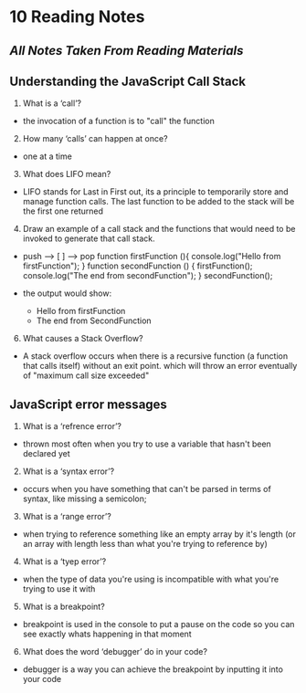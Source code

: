 # 10 Reading Notes

## *All Notes Taken From Reading Materials*

## Understanding the JavaScript Call Stack

1.  What is a ‘call’?
  * the invocation of a function is to "call" the function

2.  How many ‘calls’ can happen at once?
  * one at a time

3.  What does LIFO mean?
  * LIFO stands for Last in First out, its a principle to temporarily store and manage function calls. The last function to be added to the stack will be the first one returned

4.  Draw an example of a call stack and the functions that would need to be invoked to generate that call stack.

  * push --> [ ] --> pop
      function firstFunction (){
      console.log("Hello from firstFunction");
    }
    function secondFunction () {
      firstFunction();
      console.log("The end from secondFunction");
    }
    secondFunction();

  * the output would show: 
    - Hello from firstFunction
    - The end from SecondFunction

6.  What causes a Stack Overflow?
  * A stack overflow occurs when there is a recursive function (a function that calls itself) without an exit point. which will throw an error eventually of "maximum call size exceeded"


## JavaScript error messages

1.  What is a ‘refrence error’?
  * thrown most often when you try to use a variable that hasn't been declared yet

2.  What is a ‘syntax error’?
  * occurs when you have something that can't be parsed in terms of syntax, like missing a semicolon;

3.  What is a ‘range error’?
  * when trying to reference something like an empty array by it's length (or an array with length less than what you're trying to reference by)

4.  What is a ‘tyep error’?
  * when the type of data you're using is incompatible with what you're trying to use it with

5.  What is a breakpoint?
  * breakpoint is used in the console to put a pause on the code so you can see exactly whats happening in that moment

6.  What does the word ‘debugger’ do in your code?
  * debugger is a way you can achieve the breakpoint by inputting it into your code